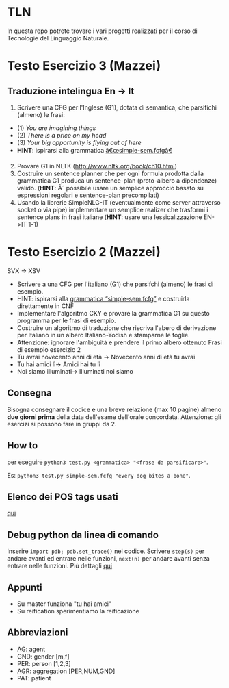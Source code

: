 # TLN
In questa repo potrete trovare i vari progetti realizzati per il corso di Tecnologie del Linguaggio Naturale.

# Testo Esercizio 3 (Mazzei)
## Traduzione intelingua En -> It
1. Scrivere una CFG per l'Inglese (G1), dotata di semantica, che parsifichi (almeno) le frasi:
- (1) *You are imagining things*
- (2) *There is a price on my head*
- (3) *Your big opportunity is flying out of here*
- **HINT**: ispirarsi alla grammatica [â€œsimple-sem.fcfgâ€](https://github.com/nltk/nltk_teach/blob/master/examples/grammars/book_grammars/simple-sem.fcfg)
2. Provare G1 in NLTK (http://www.nltk.org/book/ch10.html)
3. Costruire un sentence planner che per ogni formula prodotta dalla grammatica G1 produca un sentence-plan (proto-albero a dipendenze) valido. (**HINT**: Ãˆ possibile usare un semplice approccio basato su espressioni regolari e sentence-plan precompilati)
4. Usando la librerie SimpleNLG-IT (eventualmente come server attraverso socket o via pipe) implementare un semplice realizer che trasformi i sentence plans in frasi italiane (**HINT**: usare una lessicalizzazione EN->IT 1-1)

# Testo Esercizio 2 (Mazzei)
SVX -> XSV
- Scrivere a una CFG per l'italiano (G1) che parsifchi (almeno) le frasi di esempio.
- HINT: ispirarsi alla [grammatica “simple-sem.fcfg”](https://github.com/nltk/nltk_teach/blob/master/examples/grammars/book_grammars/simple-sem.fcfg) e costruirla direttamente in CNF
- Implementare l'algoritmo CKY e provare la grammatica G1 su questo programma per le frasi di esempio.
- Costruire un algoritmo di traduzione che riscriva l'abero di derivazione per Italiano in un albero Italiano-Yodish e stamparne
le foglie.
- Attenzione: ignorare l'ambiguità e prendere il primo albero ottenuto
Frasi di esempio esercizio 2
- Tu avrai novecento anni di età -> Novecento anni di età tu avrai
- Tu hai amici lì-> Amici hai tu lì
- Noi siamo illuminati-> Illuminati noi siamo


## Consegna
Bisogna consegnare il codice e una breve relazione (max 10 pagine) almeno **due giorni prima** della data dell'esame dell'orale concordata.
Attenzione: gli esercizi si possono fare in gruppi da 2.

## How to
per eseguire `python3 test.py <grammatica> "<frase da parsificare>"`.


Es: `python3 test.py simple-sem.fcfg "every dog bites a bone"`.

## Elenco dei POS tags usati
[qui](https://universaldependencies.org/u/pos/)

## Debug python da linea di comando
Inserire `import pdb; pdb.set_trace()` nel codice. Scrivere `step(s)` per andare avanti ed entrare nelle funzioni, `next(n)` per andare avanti senza entrare nelle funzioni. Più dettagli [qui](https://codeburst.io/how-i-use-python-debugger-to-fix-code-279f11f75866)

## Appunti
- Su master funziona "tu hai amici"
- Su reification sperimentiamo la reificazione

## Abbreviazioni
- AG: agent
- GND: gender [m,f]
- PER: person [1,2,3]
- AGR: aggregation [PER,NUM,GND]
- PAT: patient